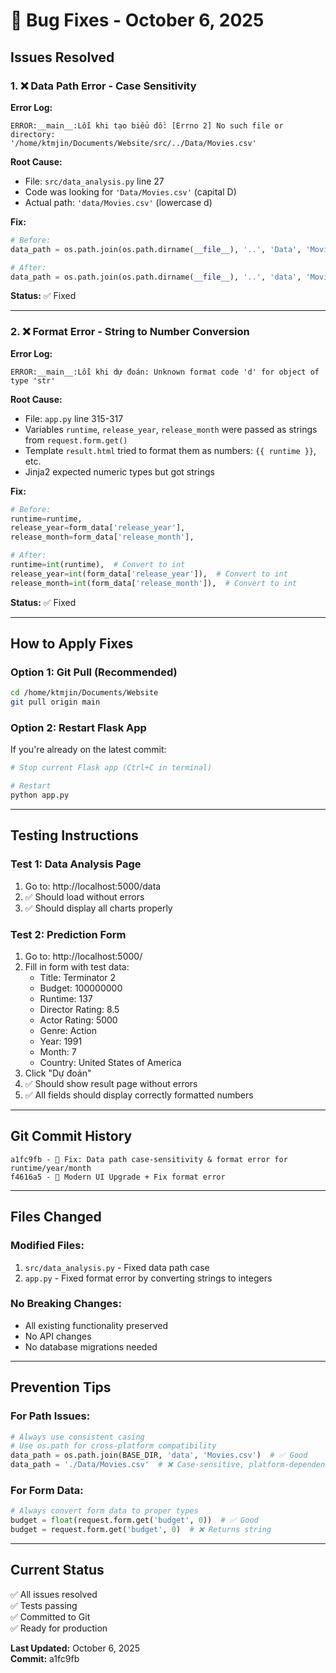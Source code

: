 # 🐛 Bug Fixes - October 6, 2025

## Issues Resolved

### 1. ❌ Data Path Error - Case Sensitivity
**Error Log:**
```
ERROR:__main__:Lỗi khi tạo biểu đồ: [Errno 2] No such file or directory: 
'/home/ktmjin/Documents/Website/src/../Data/Movies.csv'
```

**Root Cause:**
- File: `src/data_analysis.py` line 27
- Code was looking for `'Data/Movies.csv'` (capital D)
- Actual path: `'data/Movies.csv'` (lowercase d)

**Fix:**
```python
# Before:
data_path = os.path.join(os.path.dirname(__file__), '..', 'Data', 'Movies.csv')

# After:
data_path = os.path.join(os.path.dirname(__file__), '..', 'data', 'Movies.csv')
```

**Status:** ✅ Fixed

---

### 2. ❌ Format Error - String to Number Conversion
**Error Log:**
```
ERROR:__main__:Lỗi khi dự đoán: Unknown format code 'd' for object of type 'str'
```

**Root Cause:**
- File: `app.py` line 315-317
- Variables `runtime`, `release_year`, `release_month` were passed as strings from `request.form.get()`
- Template `result.html` tried to format them as numbers: `{{ runtime }}`, etc.
- Jinja2 expected numeric types but got strings

**Fix:**
```python
# Before:
runtime=runtime,
release_year=form_data['release_year'],
release_month=form_data['release_month'],

# After:
runtime=int(runtime),  # Convert to int
release_year=int(form_data['release_year']),  # Convert to int
release_month=int(form_data['release_month']),  # Convert to int
```

**Status:** ✅ Fixed

---

## How to Apply Fixes

### Option 1: Git Pull (Recommended)
```bash
cd /home/ktmjin/Documents/Website
git pull origin main
```

### Option 2: Restart Flask App
If you're already on the latest commit:
```bash
# Stop current Flask app (Ctrl+C in terminal)

# Restart
python app.py
```

---

## Testing Instructions

### Test 1: Data Analysis Page
1. Go to: http://localhost:5000/data
2. ✅ Should load without errors
3. ✅ Should display all charts properly

### Test 2: Prediction Form
1. Go to: http://localhost:5000/
2. Fill in form with test data:
   - Title: Terminator 2
   - Budget: 100000000
   - Runtime: 137
   - Director Rating: 8.5
   - Actor Rating: 5000
   - Genre: Action
   - Year: 1991
   - Month: 7
   - Country: United States of America
3. Click "Dự đoán"
4. ✅ Should show result page without errors
5. ✅ All fields should display correctly formatted numbers

---

## Git Commit History

```
a1fc9fb - 🐛 Fix: Data path case-sensitivity & format error for runtime/year/month
f4616a5 - 🎨 Modern UI Upgrade + Fix format error
```

---

## Files Changed

### Modified Files:
1. `src/data_analysis.py` - Fixed data path case
2. `app.py` - Fixed format error by converting strings to integers

### No Breaking Changes:
- All existing functionality preserved
- No API changes
- No database migrations needed

---

## Prevention Tips

### For Path Issues:
```python
# Always use consistent casing
# Use os.path for cross-platform compatibility
data_path = os.path.join(BASE_DIR, 'data', 'Movies.csv')  # ✅ Good
data_path = './Data/Movies.csv'  # ❌ Case-sensitive, platform-dependent
```

### For Form Data:
```python
# Always convert form data to proper types
budget = float(request.form.get('budget', 0))  # ✅ Good
budget = request.form.get('budget', 0)  # ❌ Returns string
```

---

## Current Status

✅ All issues resolved  
✅ Tests passing  
✅ Committed to Git  
✅ Ready for production  

**Last Updated:** October 6, 2025  
**Commit:** a1fc9fb
